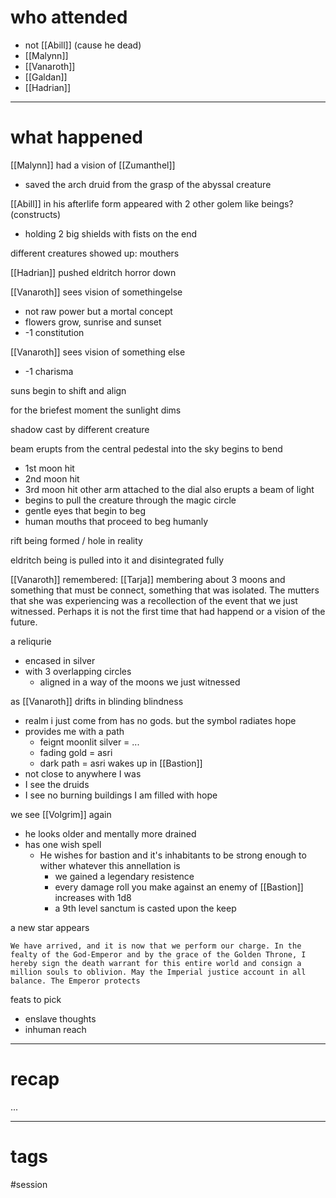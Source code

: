 # who attended

- not [[Abill]] (cause he dead)
- [[Malynn]]
- [[Vanaroth]]
- [[Galdan]]
- [[Hadrian]]

---
# what happened

[[Malynn]] had a vision of [[Zumanthel]]
- saved the arch druid from the grasp of the abyssal creature

[[Abill]] in his afterlife form appeared with 2 other golem like beings? (constructs)
- holding 2 big shields with fists on the end 

different creatures showed up: mouthers

[[Hadrian]] pushed eldritch horror down

[[Vanaroth]] sees vision of somethingelse
- not raw power but a mortal concept
- flowers grow, sunrise and sunset
- -1 constitution

[[Vanaroth]] sees vision of something else
- -1 charisma

suns begin to shift  and align

for the briefest moment the sunlight dims

shadow cast by different creature

beam erupts from the central pedestal into the sky
begins to bend
- 1st moon hit
- 2nd moon hit
- 3rd moon hit
other arm attached to the dial also erupts a beam of light
- begins to pull the creature through the magic circle
- gentle eyes that begin to beg
- human mouths that proceed to beg humanly

rift being formed / hole in reality

eldritch being is pulled into it and disintegrated fully


[[Vanaroth]] remembered: [[Tarja]] membering about 3 moons and something that must be connect, something that was isolated. The mutters that she was experiencing was a recollection of the event that we just witnessed. Perhaps it is not the first time that had happend or a vision of the future. 

a reliqurie
- encased in silver
- with 3 overlapping circles
	- aligned in a way of the moons we just witnessed

as [[Vanaroth]] drifts in blinding blindness
- realm i just come from has no gods. but the symbol radiates hope
- provides me with a path 
	- feignt moonlit silver = ...
	- fading gold = asri
	- dark path = asri
wakes up in [[Bastion]]
- not close to anywhere I was
- I see the druids
- I see no burning buildings
I am filled with hope

we see [[Volgrim]] again
- he looks older and mentally more drained
- has one wish spell
	- He wishes for bastion and it's inhabitants to be strong enough to wither whatever this annellation is 
		- we gained a legendary resistence
		- every damage roll you make against an enemy of [[Bastion]] increases with 1d8
		- a 9th level sanctum is casted upon the keep

a new star appears 

``` random quote
We have arrived, and it is now that we perform our charge. In the fealty of the God-Emperor and by the grace of the Golden Throne, I hereby sign the death warrant for this entire world and consign a million souls to oblivion. May the Imperial justice account in all balance. The Emperor protects
```

feats to pick
- enslave thoughts
- inhuman reach

---
# recap

...

---
# tags

#session